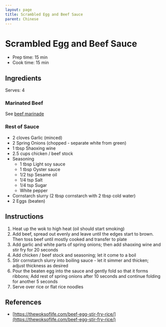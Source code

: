 ```yaml
---
layout: page
title: Scrambled Egg and Beef Sauce
parent: Chinese
---
```


# Scrambled Egg and Beef Sauce

- Prep time: 15 min
- Cook time: 15 min

## Ingredients

Serves: 4

### Marinated Beef

See [beef marinade](./beef_marinade.md)

### Rest of Sauce

- 2 cloves Garlic (minced)
- 2 Spring Onions (chopped - separate white from green)
- 1 tbsp Shaoxing wine
- 2.5 cups chicken / beef stock
- Seasoning
  - 1 tbsp Light soy sauce
  - 1 tbsp Oyster sauce
  - 1/2 tsp Sesame oil
  - 1/4 tsp Salt
  - 1/4 tsp Sugar
  - White pepper
- Cornstarch slurry (2 tbsp cornstarch with 2 tbsp cold water)
- 2 Eggs (beaten)

## Instructions

1. Heat up the wok to high heat (oil should start smoking)
2. Add beef, spread out evenly and leave until the edges start to brown. Then toss beef until mostly cooked and transfer to plate
3. Add garlic and white parts of spring onions; then add shaoxing wine and stir fry for 20 seconds
4. Add chicken / beef stock and seasoning; let it come to a boil
5. Stir cornstarch slurry into boiling sauce - let it simmer and thicken; adjust thickness as desired
6. Pour the beaten egg into the sauce and gently fold so that it forms ribbons; Add rest of spring onions after 10 seconds and continue folding for another 5 seconds
7. Serve over rice or flat rice noodles

## References

- [https://thewoksoflife.com/beef-egg-stir-fry-rice/](https://thewoksoflife.com/beef-egg-stir-fry-rice/)
